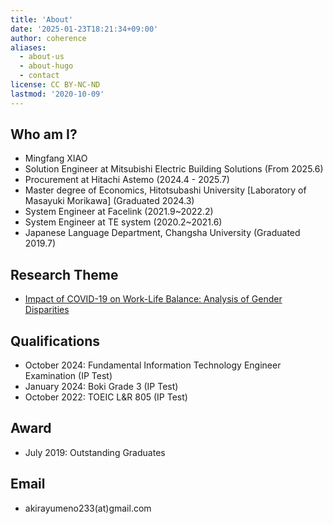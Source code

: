 ```yaml
---
title: 'About'
date: '2025-01-23T18:21:34+09:00'
author: coherence
aliases:
  - about-us
  - about-hugo
  - contact
license: CC BY-NC-ND
lastmod: '2020-10-09'
---
```

## Who am I?
- Mingfang XIAO
- Solution Engineer at Mitsubishi Electric Building Solutions (From 2025.6)
- Procurement at Hitachi Astemo (2024.4 - 2025.7)
- Master degree of Economics, Hitotsubashi University [Laboratory of Masayuki Morikawa] (Graduated 2024.3)
- System Engineer at Facelink (2021.9~2022.2)
- System Engineer at TE system (2020.2~2021.6)
- Japanese Language Department, Changsha University (Graduated 2019.7)

## Research Theme
- [Impact of COVID-19 on Work-Life Balance: Analysis of Gender Disparities](https://ssjda.iss.u-tokyo.ac.jp/Direct/resultsearch.php?eid=1427)

## Qualifications
- October 2024: Fundamental Information Technology Engineer Examination (IP Test)
- January 2024: Boki Grade 3 (IP Test) 
- October 2022: TOEIC L&R 805 (IP Test)

## Award
- July 2019: Outstanding Graduates

## Email
- akirayumeno233(at)gmail.com
